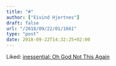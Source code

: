 ```yaml
---
title: "#"
author: ["Eivind Hjertnes"]
draft: false
url: "/2018/09/22/01/1661"
type: "post"
date: 2018-09-22T14:32:25+02:00
---
```


Liked:
[inessential:
Oh God Not This Again](http://inessential.com/2018/09/17/oh%5Fgod%5Fnot%5Fthis%5Fagain)
